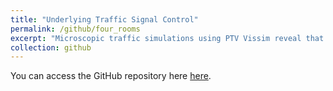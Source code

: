 ```yaml
---
title: "Underlying Traffic Signal Control"
permalink: /github/four_rooms
excerpt: "Microscopic traffic simulations using PTV Vissim reveal that this smart approach does not even increase auto delay.<br/><img src='/images/four_rooms.png'>" 
collection: github
---
```


You can access the GitHub repository here [here](https://github.com/NatDave/RL/).
